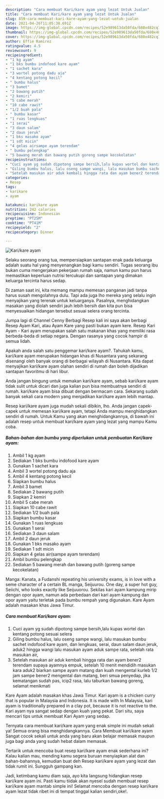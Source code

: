 ```yaml
---
description: "Cara membuat Kari/kare ayam yang lezat Untuk Jualan"
title: "Cara membuat Kari/kare ayam yang lezat Untuk Jualan"
slug: 859-cara-membuat-kari-kare-ayam-yang-lezat-untuk-jualan
date: 2021-04-26T11:05:38.691Z
image: https://img-global.cpcdn.com/recipes/52e989613da50fda/680x482cq70/karikare-ayam-foto-resep-utama.jpg
thumbnail: https://img-global.cpcdn.com/recipes/52e989613da50fda/680x482cq70/karikare-ayam-foto-resep-utama.jpg
cover: https://img-global.cpcdn.com/recipes/52e989613da50fda/680x482cq70/karikare-ayam-foto-resep-utama.jpg
author: Effie Ramirez
ratingvalue: 4.5
reviewcount: 9
recipeingredient:
- "1 kg ayam"
- "1 bks bumbu indofood kare ayam"
- "1 sachet kara"
- "3 wortel potong dadu aja"
- "4 kentang potong kecil"
- " bumbu halus"
- "3 bamet"
- "2 bawang putih"
- "2 kemiri"
- "5 cabe merah"
- "10 cabe rawit"
- "1/2 buah pala"
- " bumbu kasar"
- "1 ruas lengkuas"
- "1 serai"
- "3 daun salam"
- "2 daun jeruk"
- "1 bks masako ayam"
- "1 sdt micin"
- "4 gelas airsampe ayam terendam"
- " bumbu pelengkap"
- "5 bawang merah dan bawang putih goreng sampe kecokelatan"
recipeinstructions:
- "Cuci ayam yg sudah dipotong sampe bersih,lalu kupas wortel dan kentang potong sesuai selera"
- "Giling bumbu halus, lalu oseng sampe wangi, lalu masukan bumbu sachet indofood kare ayam, dan lengkuas, serai, daun salam daun jeruk, aduk2 hingga wangi lalu masukan ayam aduk sampe rata, setelah rata masukan air,"
- "Setelah masukan air aduk kembali hingga rata dan ayam bener2 terendam supaya ayamnya empuk, setelah 10 menit mendidih masukan kara aduk2 biarkan sampe ayam matang dan kuah mengental kurleb 1/2 jam sampe bener2 mengental dan matang, beri smua penyedap, jika kematangan sudah pas, icip2 rasa, lalu taburkan bawang goreng, selamat menikmati"
categories:
- Resep
tags:
- karikare
- ayam

katakunci: karikare ayam 
nutrition: 242 calories
recipecuisine: Indonesian
preptime: "PT25M"
cooktime: "PT41M"
recipeyield: "2"
recipecategory: Dinner

---
```



![Kari/kare ayam](https://img-global.cpcdn.com/recipes/52e989613da50fda/680x482cq70/karikare-ayam-foto-resep-utama.jpg)

Selaku seorang orang tua, mempersiapkan santapan enak pada keluarga adalah suatu hal yang menyenangkan bagi kamu sendiri. Tugas seorang ibu bukan cuma mengerjakan pekerjaan rumah saja, namun kamu pun harus memastikan keperluan nutrisi tercukupi dan santapan yang dimakan keluarga tercinta harus sedap.

Di zaman  saat ini, kita memang mampu memesan panganan jadi tanpa harus susah mengolahnya dulu. Tapi ada juga lho mereka yang selalu ingin menyajikan yang terenak untuk keluarganya. Pasalnya, menghidangkan masakan yang diolah sendiri jauh lebih bersih dan kita pun bisa menyesuaikan hidangan tersebut sesuai selera orang tercinta. 

Jumpa lagi di Channel Cenny Berbagi Resep kali ini saya akan berbagi Resep Ayam Kari, atau Ayam Kare yang pasti bukan ayam kere. Resep Kari Ayam - Kari ayam merupakan salah satu makanan khas yang memiliki rasa berbeda-beda di setiap negara. Dengan rasanya yang cocok hampir di semua lidah.

Apakah anda salah satu penggemar kari/kare ayam?. Tahukah kamu, kari/kare ayam merupakan hidangan khas di Nusantara yang sekarang disenangi oleh banyak orang di berbagai wilayah di Nusantara. Kita dapat menyajikan kari/kare ayam olahan sendiri di rumah dan boleh dijadikan santapan favoritmu di hari libur.

Anda jangan bingung untuk memakan kari/kare ayam, sebab kari/kare ayam tidak sulit untuk dicari dan juga kalian pun bisa membuatnya sendiri di rumah. kari/kare ayam bisa dibuat dengan bermacam cara. Sekarang sudah banyak sekali cara modern yang menjadikan kari/kare ayam lebih mantap.

Resep kari/kare ayam juga mudah sekali dibikin, lho. Anda jangan capek-capek untuk memesan kari/kare ayam, tetapi Anda mampu menghidangkan sendiri di rumah. Untuk Kamu yang akan menghidangkannya, di bawah ini adalah resep untuk membuat kari/kare ayam yang lezat yang mampu Kamu coba.

<!--inarticleads1-->

##### Bahan-bahan dan bumbu yang diperlukan untuk pembuatan Kari/kare ayam:

1. Ambil 1 kg ayam
1. Sediakan 1 bks bumbu indofood kare ayam
1. Gunakan 1 sachet kara
1. Ambil 3 wortel potong dadu aja
1. Ambil 4 kentang potong kecil
1. Siapkan  bumbu halus
1. Ambil 3 bamet
1. Sediakan 2 bawang putih
1. Siapkan 2 kemiri
1. Ambil 5 cabe merah
1. Siapkan 10 cabe rawit
1. Sediakan 1/2 buah pala
1. Siapkan  bumbu kasar
1. Gunakan 1 ruas lengkuas
1. Gunakan 1 serai
1. Sediakan 3 daun salam
1. Ambil 2 daun jeruk
1. Gunakan 1 bks masako ayam
1. Sediakan 1 sdt micin
1. Siapkan 4 gelas air(sampe ayam terendam)
1. Ambil  bumbu pelengkap
1. Sediakan 5 bawang merah dan bawang putih (goreng sampe kecokelatan)


Manga: Kanata, a Fudanshi repeating his university exams, is in love with a seme character of a certain BL manga, Seijuurou. One day, a super hot guy, Seiichi, who looks exactly like Seijuuorou. Sekilas kari ayam kampung mirip dengan opor ayam, namun ada perbedaan dari kari ayam kampung dan opor ayam yaitu terletak pada bumbu rempah yang digunakan. Kare Ayam adalah masakan khas Jawa Timur. 

<!--inarticleads2-->

##### Cara membuat Kari/kare ayam:

1. Cuci ayam yg sudah dipotong sampe bersih,lalu kupas wortel dan kentang potong sesuai selera
1. Giling bumbu halus, lalu oseng sampe wangi, lalu masukan bumbu sachet indofood kare ayam, dan lengkuas, serai, daun salam daun jeruk, aduk2 hingga wangi lalu masukan ayam aduk sampe rata, setelah rata masukan air,
1. Setelah masukan air aduk kembali hingga rata dan ayam bener2 terendam supaya ayamnya empuk, setelah 10 menit mendidih masukan kara aduk2 biarkan sampe ayam matang dan kuah mengental kurleb 1/2 jam sampe bener2 mengental dan matang, beri smua penyedap, jika kematangan sudah pas, icip2 rasa, lalu taburkan bawang goreng, selamat menikmati


Kare Ayam adalah masakan khas Jawa Timur. Kari ayam is a chicken curry that is popular in Malaysia and Indonesia. It is made with In Malaysia, kari ayam is traditionally prepared in a clay pot, because it is not reactive to the. Kari ayam nya sangat sedap dengan kuah yang pekat. Dari situ, saya mencari tips untuk membuat Kari Ayam yang sedap. 

Ternyata cara membuat kari/kare ayam yang enak simple ini mudah sekali ya! Semua orang bisa menghidangkannya. Cara Membuat kari/kare ayam Sangat cocok sekali untuk anda yang baru akan belajar memasak maupun juga bagi anda yang sudah hebat dalam memasak.

Tertarik untuk mencoba buat resep kari/kare ayam enak sederhana ini? Kalau kalian mau, mending kamu segera buruan menyiapkan alat dan bahan-bahannya, kemudian buat deh Resep kari/kare ayam yang lezat dan tidak rumit ini. Sungguh gampang kan. 

Jadi, ketimbang kamu diam saja, ayo kita langsung hidangkan resep kari/kare ayam ini. Pasti kamu tiidak akan nyesel sudah membuat resep kari/kare ayam mantab simple ini! Selamat mencoba dengan resep kari/kare ayam lezat tidak ribet ini di tempat tinggal kalian sendiri,oke!.

